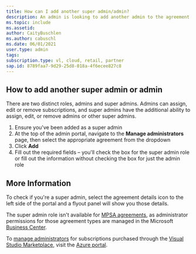 ```yaml
--- 
title: How can I add another super admin/admin? 
description: An admin is looking to add another admin to the agreement
ms.topic: include 
ms.assetid:  
author: CaityBuschlen 
ms.author: cabuschl 
ms.date: 06/01/2021 
user.type: admin 
tags:  
subscription.type: vl, cloud, retail, partner 
sap.id: 8789faa7-9d29-25d8-018a-4f6ecee827c8
---
```


## How to add another super admin or admin

There are two distinct roles, admins and super admins. Admins can assign, edit or remove subscriptions, and super admins have the additional ability to assign, edit, or remove admins or other super admins.

1.	Ensure you've been added as a super admin
2.	At the top of the admin portal, navigate to the **Manage administrators** page, then select the appropriate agreement from the dropdown
3.	Click **Add**
4.	Fill out the required fields – you'll check the box for the super admin role or fill out the information without checking the box for just the admin role 

## More Information

To check if you're a super admin, select the agreement details icon to the left side of the portal and a flyout panel will show you those details. 

The super admin role isn't available for [MPSA agreements](https://docs.microsoft.com/visualstudio/subscriptions/mpsa), as administrator permissions for those agreement types are managed in the Microsoft [Business Center](https://businessaccount.microsoft.com/Customer). 

To [manage administrators](https://docs.microsoft.com/visualstudio/subscriptions/cloud-admin) for subscriptions purchased through the [Visual Studio Marketplace](https://marketplace.visualstudio.com/subscriptions), visit the [Azure portal](https://portal.azure.com/).   

